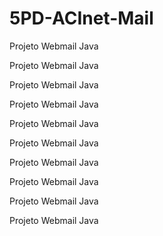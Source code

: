 5PD-ACInet-Mail
===============

Projeto Webmail Java

Projeto Webmail Java

Projeto Webmail Java

Projeto Webmail Java

Projeto Webmail Java

Projeto Webmail Java

Projeto Webmail Java

Projeto Webmail Java

Projeto Webmail Java

Projeto Webmail Java
